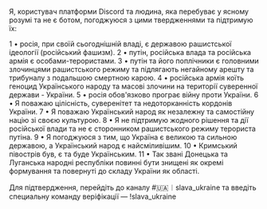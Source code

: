 Я, користувач платформи Discord та людина, яка перебуває у ясному розумі та не є ботом, погоджуюся з цими твердженнями та підтримую їх:

1 • росія, при своїй сьогоднішній владі, є державою рашистської ідеології (російський фашизм).
2 • путін, російська влада та російська армія є особами-терористами.
3 • путін та його поплічники є головними злочинцями рашистського режиму та підлягають негайному арешту та трибуналу з подальшою смертною карою.
4 • російська армія коїть геноцид Українського народу та масові злочини на території суверенної держави - України.
5 • росія обов'язково програє війну проти України.
6 • Я поважаю цілісність, суверенітет та недоторканність кордонів України.
7 • Я поважаю Український народ як незалежну та самостійну націю зі своєю культурою.
8 • Я не підтримую жодного рішення та дії російської влади та не є сторонником рашистського режиму терориста путіна.
9 • Я погоджуюся з тим, що Україна є великою та сильною державою, а Український народ є найсміливішим.
10 • Кримський півострів був, є та буде Українським.
11 • Так звані Донецька та Луганська народні республіки повинні бути знищені як окремі формування та повернуті до складу України як області.

Для підтвердження, перейдіть до каналу #🇺🇦︱slava_ukraine та введіть специальну команду веріфікації — !slava_ukraine